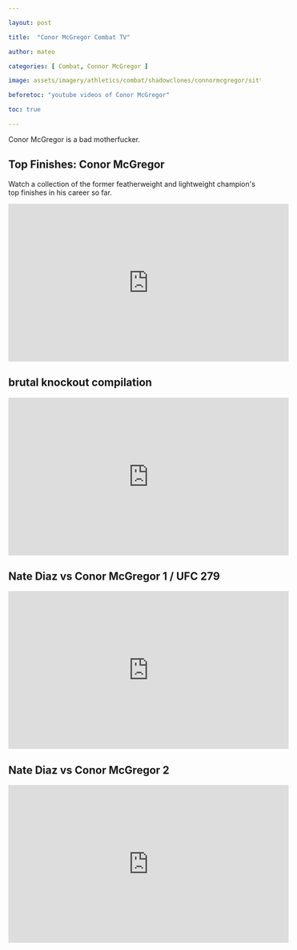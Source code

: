 ```yaml
---

layout: post

title:  "Conor McGregor Combat TV"

author: mateo

categories: [ Combat, Connor McGregor ]

image: assets/imagery/athletics/combat/shadowclones/connormcgregor/sitting.jpg

beforetoc: "youtube videos of Conor McGregor"

toc: true

---
```


Conor McGregor is a bad motherfucker.

## Top Finishes: Conor McGregor 

Watch a collection of the former featherweight and lightweight champion's top finishes in his career so far.

<iframe width="560" height="315" src="https://www.youtube.com/embed/3mPPMCa8Nxw?si=0h3YOCIlSlEhXsnw" title="YouTube video player" frameborder="0" allow="accelerometer; autoplay; clipboard-write; encrypted-media; gyroscope; picture-in-picture; web-share" referrerpolicy="strict-origin-when-cross-origin" allowfullscreen></iframe>

## brutal knockout compilation

<iframe width="560" height="315" src="https://www.youtube.com/embed/54D8qQJJa7s?si=gBbPyvKGVUKsggis" title="YouTube video player" frameborder="0" allow="accelerometer; autoplay; clipboard-write; encrypted-media; gyroscope; picture-in-picture; web-share" referrerpolicy="strict-origin-when-cross-origin" allowfullscreen></iframe>

## Nate Diaz vs Conor McGregor 1 / UFC 279 

<iframe width="560" height="315" src="https://www.youtube.com/embed/LPpqcvIlrhQ?si=tQy7y8O8BgN3cq0r" title="YouTube video player" frameborder="0" allow="accelerometer; autoplay; clipboard-write; encrypted-media; gyroscope; picture-in-picture; web-share" referrerpolicy="strict-origin-when-cross-origin" allowfullscreen></iframe>

## Nate Diaz vs Conor McGregor 2

<iframe width="560" height="315" src="https://www.youtube.com/embed/IjOzp2VyN0Y?si=thKwUslaGN3_7OZA" title="YouTube video player" frameborder="0" allow="accelerometer; autoplay; clipboard-write; encrypted-media; gyroscope; picture-in-picture; web-share" referrerpolicy="strict-origin-when-cross-origin" allowfullscreen></iframe>


